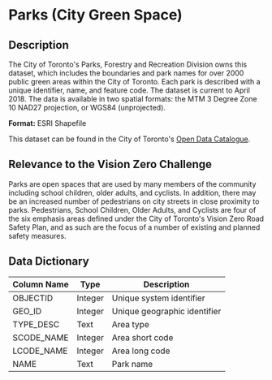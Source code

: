 # Parks (City Green Space) 

## Description
The City of Toronto's Parks, Forestry and Recreation Division owns this dataset, which includes the boundaries and park names for over 2000 public green areas within the City of Toronto. Each park is described with a unique identifier, name, and feature code. The dataset is current to April 2018. The data is available in two spatial formats: the MTM 3 Degree Zone 10 NAD27 projection, or WGS84 (unprojected). 

**Format:** ESRI Shapefile

This dataset can be found in the City of Toronto's [Open Data Catalogue](https://www.toronto.ca/city-government/data-research-maps/open-data/open-data-catalogue/#d203b048-26d0-2e3b-da9f-16a5af5c07f8).

## Relevance to the Vision Zero Challenge
Parks are open spaces that are used by many members of the community including school children, older adults, and cyclists. In addition, there may be an increased number of pedestrians on city streets in close proximity to parks. Pedestrians, School Children, Older Adults, and Cyclists are four of the six emphasis areas defined under the City of Toronto's Vision Zero Road Safety Plan, and as such are the focus of a number of existing and planned safety measures.

## Data Dictionary 
| Column Name | Type | Description |
|-------------|------|-------------|
OBJECTID | Integer | Unique system identifier
GEO_ID | Integer | Unique geographic identifier
TYPE_DESC | Text | Area type
SCODE_NAME | Integer | Area short code
LCODE_NAME | Integer | Area long code
NAME | Text | Park name 
